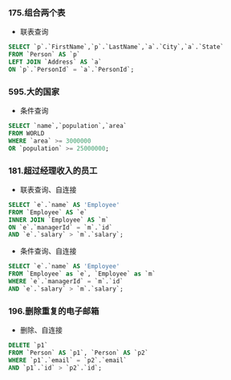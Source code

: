 ### 175.组合两个表

- 联表查询

```sql
SELECT `p`.`FirstName`,`p`.`LastName`,`a`.`City`,`a`.`State` 
FROM `Person` AS `p`
LEFT JOIN `Address` AS `a`
ON `p`.`PersonId` = `a`.`PersonId`;
```

### 595.大的国家

- 条件查询

```sql
SELECT `name`,`population`,`area`
FROM WORLD
WHERE `area` >= 3000000
OR `population` >= 25000000;
```

### 181.超过经理收入的员工

- 联表查询、自连接

```sql
SELECT `e`.`name` AS 'Employee'
FROM `Employee` AS `e`
INNER JOIN `Employee` AS `m`
ON `e`.`managerId` = `m`.`id`
AND `e`.`salary` > `m`.`salary`;
```

- 条件查询、自连接

```sql
SELECT `e`.`name` AS 'Employee'
FROM `Employee` as `e`, `Employee` as `m`
WHERE `e`.`managerId` = `m`.`id`
AND `e`.`salary` > `m`.`salary`;
```

### 196.删除重复的电子邮箱

- 删除、自连接

```sql
DELETE `p1`
FROM `Person` AS `p1`, `Person` AS `p2`
WHERE `p1`.`email` = `p2`.`email`
AND `p1`.`id` > `p2`.`id`;
```
